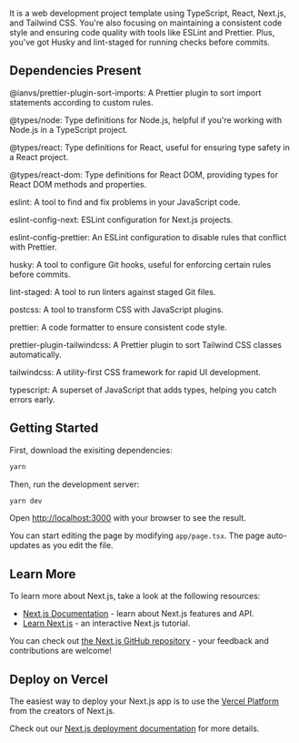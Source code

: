 It is a web development project template using TypeScript, React, Next.js, and Tailwind CSS. You're also focusing on maintaining a consistent code style and ensuring code quality with tools like ESLint and Prettier. Plus, you've got Husky and lint-staged for running checks before commits.

## Dependencies Present
@ianvs/prettier-plugin-sort-imports: A Prettier plugin to sort import statements according to custom rules.

@types/node: Type definitions for Node.js, helpful if you're working with Node.js in a TypeScript project.

@types/react: Type definitions for React, useful for ensuring type safety in a React project.

@types/react-dom: Type definitions for React DOM, providing types for React DOM methods and properties.

eslint: A tool to find and fix problems in your JavaScript code.

eslint-config-next: ESLint configuration for Next.js projects.

eslint-config-prettier: An ESLint configuration to disable rules that conflict with Prettier.

husky: A tool to configure Git hooks, useful for enforcing certain rules before commits.

lint-staged: A tool to run linters against staged Git files.

postcss: A tool to transform CSS with JavaScript plugins.

prettier: A code formatter to ensure consistent code style.

prettier-plugin-tailwindcss: A Prettier plugin to sort Tailwind CSS classes automatically.

tailwindcss: A utility-first CSS framework for rapid UI development.

typescript: A superset of JavaScript that adds types, helping you catch errors early.

## Getting Started
First, download the exisiting dependencies:

```bash
yarn
```

Then, run the development server:

```bash
yarn dev
```

Open [http://localhost:3000](http://localhost:3000) with your browser to see the result.

You can start editing the page by modifying `app/page.tsx`. The page auto-updates as you edit the file.

## Learn More

To learn more about Next.js, take a look at the following resources:

- [Next.js Documentation](https://nextjs.org/docs) - learn about Next.js features and API.
- [Learn Next.js](https://nextjs.org/learn) - an interactive Next.js tutorial.

You can check out [the Next.js GitHub repository](https://github.com/vercel/next.js/) - your feedback and contributions are welcome!

## Deploy on Vercel

The easiest way to deploy your Next.js app is to use the [Vercel Platform](https://vercel.com/new?utm_medium=default-template&filter=next.js&utm_source=create-next-app&utm_campaign=create-next-app-readme) from the creators of Next.js.

Check out our [Next.js deployment documentation](https://nextjs.org/docs/deployment) for more details.
